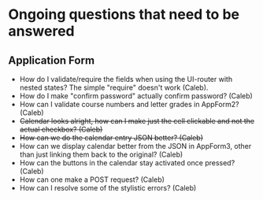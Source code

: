 # Ongoing questions that need to be answered
## Application Form
- How do I validate/require the fields when using the UI-router with nested states? The simple "require" doesn't work (Caleb).
- How do I make "confirm password" actually confirm password? (Caleb)
- How can I validate course numbers and letter grades in AppForm2? (Caleb)
- ~~Calendar looks alright, how can I make just the cell clickable and not the actual checkbox? (Caleb)~~
- ~~How can we do the calendar entry JSON better? (Caleb)~~
- How can we display calendar better from the JSON in AppForm3, other than just linking them back to the original? (Caleb)
- How can the buttons in the calendar stay activated once pressed? (Caleb)
- How can one make a POST request? (Caleb)
- How can I resolve some of the stylistic errors? (Caleb)